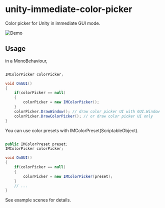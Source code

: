 unity-immediate-color-picker
=================

Color picker for Unity in immediate GUI mode.

![Demo](https://raw.githubusercontent.com/mattatz/unity-immediate-color-picker/master/Captures/Demo.gif)

## Usage

in a MonoBehaviour,

```cs

IMColorPicker colorPicker;

void OnGUI()
{
    if(colorPicker == null)
    {
        colorPicker = new IMColorPicker();
    }
    colorPicker.DrawWindow(); // draw color picker UI with GUI.Window
    colorPicker.DrawColorPicker(); // or draw color picker UI only
}

```

You can use color presets with IMColorPreset(ScriptableObject).

```cs

public IMColorPreset preset;
IMColorPicker colorPicker;

void OnGUI()
{
    if(colorPicker == null)
    {
        colorPicker = new IMColorPicker(preset);
    }
    // ...
}

```

See example scenes for details.
